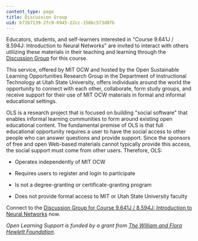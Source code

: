 ```yaml
---
content_type: page
title: Discussion Group
uid: b72b7139-2fc9-6945-22cc-156bc573d8fb
---
```


Educators, students, and self-learners interested in "Course 9.641J / 8.594J: Introduction to Neural Networks" are invited to interact with others utilizing these materials in their teaching and learning through the [Discussion Group](http://mit.ols.usu.edu/courses/subject?SubjectID=9.641J,%20Spring%202005) for this course.

This service, offered by MIT OCW and hosted by the Open Sustainable Learning Opportunities Research Group in the Department of Instructional Technology at Utah State University, offers individuals around the world the opportunity to connect with each other, collaborate, form study groups, and receive support for their use of MIT OCW materials in formal and informal educational settings.

OLS is a research project that is focused on building "social software" that enables informal learning communities to form around existing open educational content. The fundamental premise of OLS is that full educational opportunity requires a user to have the social access to other people who can answer questions and provide support. Since the sponsors of free and open Web-based materials cannot typically provide this access, the social support must come from other users. Therefore, OLS:

*   Operates independently of MIT OCW
    
*   Requires users to register and login to participate
    
*   Is not a degree-granting or certificate-granting program
    
*   Does not provide formal access to MIT or Utah State University faculty
    

Connect to the [Discussion Group for Course 9.641J / 8.594J: Introduction to Neural Networks](http://mit.ols.usu.edu/courses/subject?SubjectID=9.641J,%20Spring%202005) now.

_Open Learning Support is funded by a grant from_ [_The William and Flora Hewlett Foundation_](http://www.hewlett.org/).